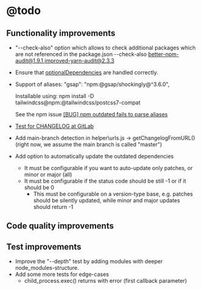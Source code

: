 # @todo

## Functionality improvements

- "--check-also" option which allows to check additional packages which are not referenced in the package.json
  --check-also better-npm-audit@1.9.1,improved-yarn-audit@2.3.3

- Ensure that [optionalDependencies](https://docs.npmjs.com/cli/v7/configuring-npm/package-json#optionaldependencies) are handled correctly.

- Support of aliases:
  "gsap": "npm:@gsap/shockingly@^3.6.0",
  
  Installable using:
  npm install -D tailwindcss@npm:@tailwindcss/postcss7-compat

  See the npm issue [[BUG] npm outdated fails to parse aliases
](https://github.com/npm/cli/issues/2800)

- [Test for CHANGELOG at GitLab](https://gitlab.com/allardyce/vectato)
  
- Add main-branch detection in helper\urls.js -> getChangelogFromURL() (right now, we assume the main branch is called "master")

- Add option to automatically update the outdated dependencies
  - It must be configurable if you want to auto-update only patches, or minor or major (all)
  - It must be configurable if the status code should be still -1 or if it should be 0
    - This must be configurable on a version-type base, e.g. patches should be silently updated, while minor and major updates should return -1

## Code quality improvements

## Test improvements

- Improve the "--depth" test by adding modules with deeper node_modules-structure.
- Add some more tests for edge-cases
  - child_process.exec() returns with error (first callback parameter)

